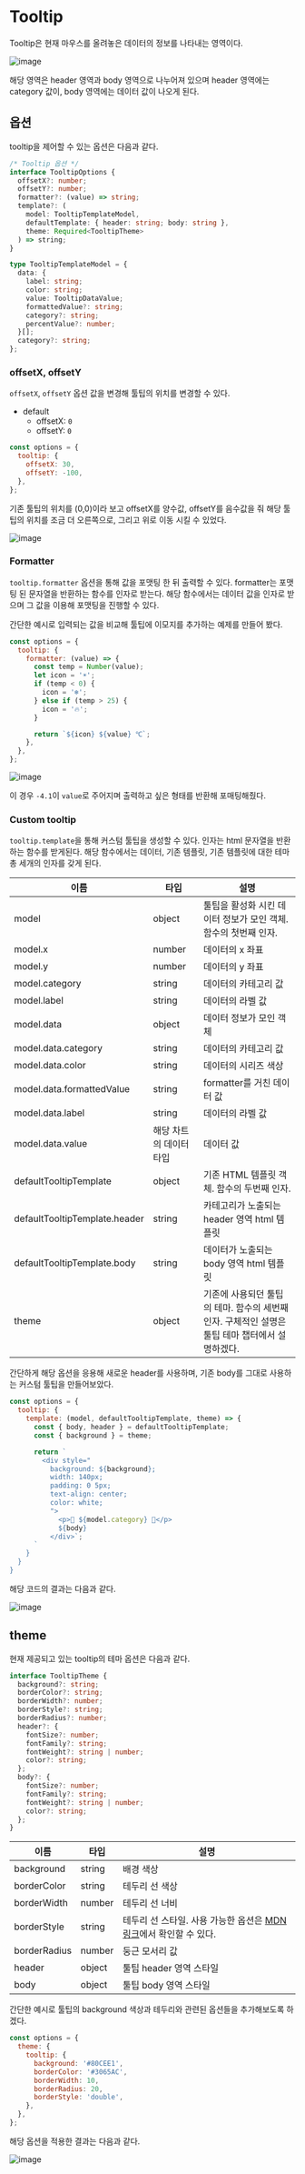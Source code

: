 # Tooltip

Tooltip은 현재 마우스를 올려놓은 데이터의 정보를 나타내는 영역이다.

![image](https://user-images.githubusercontent.com/35371660/102475501-482ec580-409d-11eb-839e-c4c4e56ce0b8.png)

해당 영역은 header 영역과 body 영역으로 나누어져 있으며 header 영역에는 category 값이, body 영역에는 데이터 값이 나오게 된다.

## 옵션

tooltip을 제어할 수 있는 옵션은 다음과 같다.

```ts
/* Tooltip 옵션 */
interface TooltipOptions {
  offsetX?: number;
  offsetY?: number;
  formatter?: (value) => string;
  template?: (
    model: TooltipTemplateModel,
    defaultTemplate: { header: string; body: string },
    theme: Required<TooltipTheme>
  ) => string;
}

type TooltipTemplateModel = {
  data: {
    label: string;
    color: string;
    value: TooltipDataValue;
    formattedValue?: string;
    category?: string;
    percentValue?: number;
  }[];
  category?: string;
};
```

### offsetX, offsetY

`offsetX`, `offsetY` 옵션 값을 변경해 툴팁의 위치를 변경할 수 있다.

- default
  - offsetX: `0`
  - offsetY: `0`

```js
const options = {
  tooltip: {
    offsetX: 30,
    offsetY: -100,
  },
};
```

기존 툴팁의 위치를 (0,0)이라 보고 offsetX를 양수값, offsetY를 음수값을 줘 해당 툴팁의 위치를 조금 더 오른쪽으로, 그리고 위로 이동 시킬 수 있었다.

![image](https://user-images.githubusercontent.com/35371660/102179647-dca4f680-3eea-11eb-940d-2fd87dff0434.png)

### Formatter

`tooltip.formatter` 옵션을 통해 값을 포맷팅 한 뒤 출력할 수 있다. formatter는 포맷팅 된 문자열을 반환하는 함수를 인자로 받는다. 해당 함수에서는 데이터 값을 인자로 받으며 그 값을 이용해 포맷팅을 진행할 수 있다.

간단한 예시로 입력되는 값을 비교해 툴팁에 이모지를 추가하는 예제를 만들어 봤다.

```js
const options = {
  tooltip: {
    formatter: (value) => {
      const temp = Number(value);
      let icon = '☀️';
      if (temp < 0) {
        icon = '❄️';
      } else if (temp > 25) {
        icon = '🔥';
      }

      return `${icon} ${value} ℃`;
    },
  },
};
```

![image](https://user-images.githubusercontent.com/35371660/102180203-d2cfc300-3eeb-11eb-9197-280cb25654bb.png)

이 경우 `-4.1`이 `value`로 주어지며 출력하고 싶은 형태를 반환해 포매팅해줬다.

### Custom tooltip

`tooltip.template`을 통해 커스텀 툴팁을 생성할 수 있다. 인자는 html 문자열을 반환하는 함수를 받게된다. 해당 함수에서는 데이터, 기존 템플릿, 기존 템플릿에 대한 테마 총 세개의 인자를 갖게 된다.

| 이름 | 타입 | 설명 |
|--- | --- |---|
| model | object | 툴팁을 활성화 시킨 데이터 정보가 모인 객체. 함수의 첫번째 인자. |
| model.x | number |데이터의 x 좌표 |
| model.y | number |데이터의 y 좌표 |
| model.category | string | 데이터의 카테고리 값 |
| model.label | string |데이터의 라벨 값 |
| model.data | object | 데이터 정보가 모인 객체 |
| model.data.category | string | 데이터의 카테고리 값 |
| model.data.color | string | 데이터의 시리즈 색상 |
| model.data.formattedValue | string | formatter를 거친 데이터 값 |
| model.data.label | string | 데이터의 라벨 값 |
| model.data.value | 해당 차트의 데이터 타입 | 데이터 값 |
| defaultTooltipTemplate | object |기존 HTML 템플릿 객체. 함수의 두번째 인자. |
| defaultTooltipTemplate.header | string | 카테고리가 노출되는 header 영역 html 템플릿 |
| defaultTooltipTemplate.body | string | 데이터가 노출되는 body 영역 html 템플릿 |
| theme | object | 기존에 사용되던 툴팁의 테마. 함수의 세번째 인자. 구체적인 설명은 툴팁 테마 챕터에서 설명하겠다. |

간단하게 해당 옵션을 응용해 새로운 header를 사용하며, 기존 body를 그대로 사용하는 커스텀 툴팁을 만들어보았다.

```js
const options = {
  tooltip: {
    template: (model, defaultTooltipTemplate, theme) => {
      const { body, header } = defaultTooltipTemplate;
      const { background } = theme;

      return `
        <div style="
          background: ${background};
          width: 140px;
          padding: 0 5px;
          text-align: center;
          color: white;
          ">
            <p>🎊 ${model.category} 🎊</p>
            ${body}
          </div>`;
      `
    }
  }
}
```

해당 코드의 결과는 다음과 같다.

![image](https://user-images.githubusercontent.com/35371660/102183437-2f81ac80-3ef1-11eb-8ebb-438cc153de99.png)

## theme

현재 제공되고 있는 tooltip의 테마 옵션은 다음과 같다.

```ts
interface TooltipTheme {
  background?: string;
  borderColor?: string;
  borderWidth?: number;
  borderStyle?: string;
  borderRadius?: number;
  header?: {
    fontSize?: number;
    fontFamily?: string;
    fontWeight?: string | number;
    color?: string;
  };
  body?: {
    fontSize?: number;
    fontFamily?: string;
    fontWeight?: string | number;
    color?: string;
  };
}
```


| 이름 | 타입 | 설명 |
| --- | --- | --- |
| background | string | 배경 색상 |
| borderColor | string | 테두리 선 색상 |
| borderWidth | number | 테두리 선 너비 |
| borderStyle | string | 테두리 선 스타일. 사용 가능한 옵션은 [MDN 링크](https://developer.mozilla.org/ko/docs/Web/CSS/border-style)에서 확인할 수 있다. |
| borderRadius | number | 둥근 모서리 값 |
| header | object | 툴팁 header 영역 스타일 |
| body | object | 툴팁 body 영역 스타일 |

간단한 예시로 툴팁의 background 색상과 테두리와 관련된 옵션들을 추가해보도록 하겠다.

```js
const options = {
  theme: {
    tooltip: {
      background: '#80CEE1',
      borderColor: '#3065AC',
      borderWidth: 10,
      borderRadius: 20,
      borderStyle: 'double',
    },
  },
};
```

해당 옵션을 적용한 결과는 다음과 같다.

![image](https://user-images.githubusercontent.com/35371660/102186142-84bfbd00-3ef5-11eb-8272-aa1093da0e98.png)
